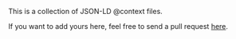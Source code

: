 This is a collection of JSON-LD @context files.

If you want to add yours here, feel free to send a pull request [here](http://github.com/samuelgoto/json-ld.io).

